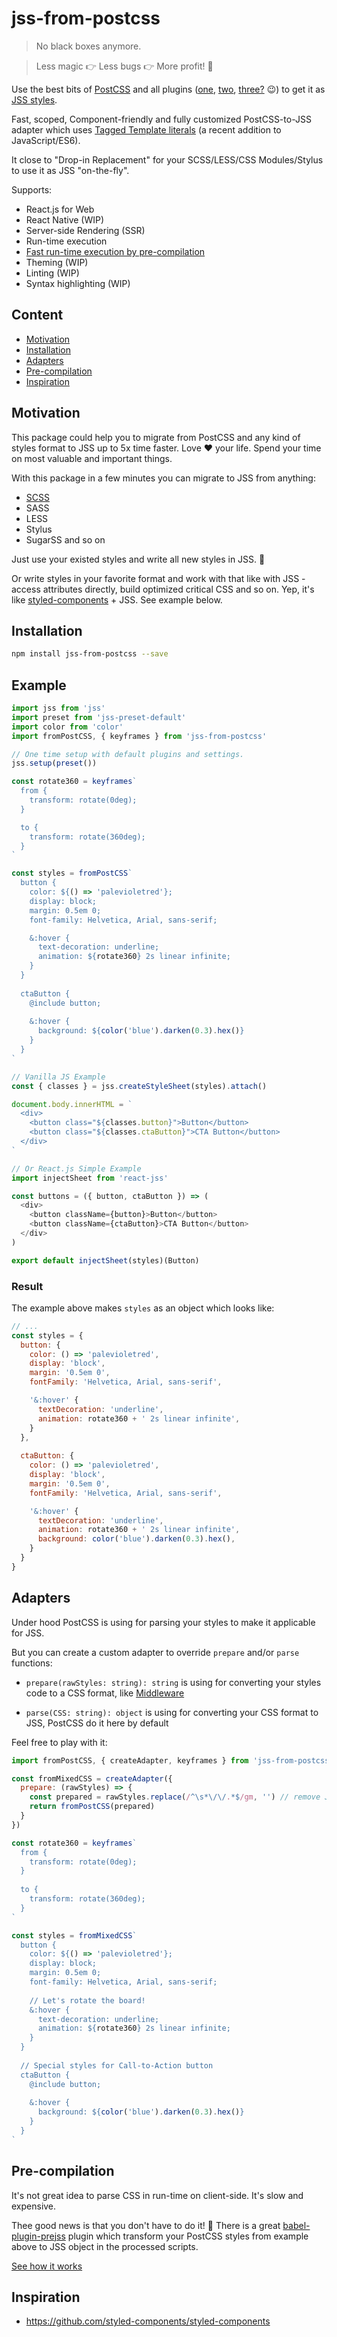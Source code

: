 # jss-from-postcss

> No black boxes anymore.

> Less magic 👉 Less bugs 👉 More profit! 🚀

Use the best bits of [PostCSS](https://github.com/postcss/postcss) and all plugins ([one](https://github.com/postcss/postcss#plugins), [two](http://postcss.parts/), [three?](https://github.com/axept/jss-from-postcss/edit/master/README.md) 😉) to get it as [JSS styles](https://github.com/cssinjs/jss).

Fast, scoped, Component-friendly and fully customized PostCSS-to-JSS adapter which uses [Tagged Template literals](https://developer.mozilla.org/en/docs/Web/JavaScript/Reference/Template_literals) (a recent addition to JavaScript/ES6).

It close to "Drop-in Replacement" for your SCSS/LESS/CSS Modules/Stylus to use it as JSS  "on-the-fly".

Supports:

+ React.js for Web
+ React Native (WIP)
+ Server-side Rendering (SSR)
+ Run-time execution
+ [Fast run-time execution by pre-compilation](https://github.com/lttb/babel-plugin-prejss)
+ Theming  (WIP)
+ Linting (WIP)
+ Syntax highlighting (WIP)

## Content

+ [Motivation](#motivation)
+ [Installation](#installation)
+ [Adapters](#adapters)
+ [Pre-compilation](#pre-compilation)
+ [Inspiration](#inspiration)

## Motivation

This package could help you to migrate from PostCSS and any kind of styles format to JSS up to 5x time faster. Love ❤️ your life. Spend your time on most valuable and important things. 

With this package in a few minutes you can migrate to JSS from anything:

+ [SCSS](https://github.com/postcss/postcss-scss)
+ SASS
+ LESS
+ Stylus
+ SugarSS and so on

Just use your existed styles and write all new styles in JSS. 🎁

Or write styles in your favorite format and work with that like with JSS - access attributes directly, build optimized critical CSS and so on. Yep, it's like [styled-components](https://github.com/styled-components/styled-components) + JSS. See example below.


## Installation

```bash
npm install jss-from-postcss --save
```

## Example

```javascript
import jss from 'jss'
import preset from 'jss-preset-default'
import color from 'color'
import fromPostCSS, { keyframes } from 'jss-from-postcss'

// One time setup with default plugins and settings.
jss.setup(preset())

const rotate360 = keyframes`
  from {
    transform: rotate(0deg);
  }

  to {
    transform: rotate(360deg);
  }
`

const styles = fromPostCSS`
  button {
    color: ${() => 'palevioletred'};
    display: block;
    margin: 0.5em 0;
    font-family: Helvetica, Arial, sans-serif;

    &:hover {
      text-decoration: underline;
      animation: ${rotate360} 2s linear infinite;
    }
  }
  
  ctaButton {
    @include button;
    
    &:hover {
      background: ${color('blue').darken(0.3).hex()}
    }
  }
`

// Vanilla JS Example
const { classes } = jss.createStyleSheet(styles).attach()

document.body.innerHTML = `
  <div>
    <button class="${classes.button}">Button</button>
    <button class="${classes.ctaButton}">CTA Button</button>
  </div>
`

// Or React.js Simple Example
import injectSheet from 'react-jss'

const buttons = ({ button, ctaButton }) => (
  <div>
    <button className={button}>Button</button>
    <button className={ctaButton}>CTA Button</button>
  </div>
)

export default injectSheet(styles)(Button)
```

### Result

The example above makes `styles` as an object which looks like:

```javascript
// ...
const styles = {
  button: {
    color: () => 'palevioletred',
    display: 'block',
    margin: '0.5em 0',
    fontFamily: 'Helvetica, Arial, sans-serif',

    '&:hover' {
      textDecoration: 'underline',
      animation: rotate360 + ' 2s linear infinite',
    }
  },
  
  ctaButton: {
    color: () => 'palevioletred',
    display: 'block',
    margin: '0.5em 0',
    fontFamily: 'Helvetica, Arial, sans-serif',

    '&:hover' {
      textDecoration: 'underline',
      animation: rotate360 + ' 2s linear infinite',
      background: color('blue').darken(0.3).hex(),
    }
  }
}
```

## Adapters

Under hood PostCSS is using for parsing your styles to make it applicable for JSS.

But you can create a custom adapter to override `prepare` and/or `parse` functions:

+ `prepare(rawStyles: string): string` is using for converting your styles code to a CSS format, like [Middleware](http://redux.js.org/docs/advanced/Middleware.html)

+ `parse(CSS: string): object` is using for converting your CSS format to JSS, PostCSS do it here by default

Feel free to play with it:

```javascript
import fromPostCSS, { createAdapter, keyframes } from 'jss-from-postcss'

const fromMixedCSS = createAdapter({
  prepare: (rawStyles) => {
    const prepared = rawStyles.replace(/^\s*\/\/.*$/gm, '') // remove JS comments
    return fromPostCSS(prepared)
  }
})

const rotate360 = keyframes`
  from {
    transform: rotate(0deg);
  }
  
  to {
    transform: rotate(360deg);
  }
`

const styles = fromMixedCSS`
  button {
    color: ${() => 'palevioletred'};
    display: block;
    margin: 0.5em 0;
    font-family: Helvetica, Arial, sans-serif;
    
    // Let's rotate the board!
    &:hover {
      text-decoration: underline;
      animation: ${rotate360} 2s linear infinite;
    }
  }
  
  // Special styles for Call-to-Action button
  ctaButton {
    @include button;
    
    &:hover {
      background: ${color('blue').darken(0.3).hex()}
    }
  }
`
```


## Pre-compilation

It's not great idea to parse CSS in run-time on client-side. It's slow and expensive.

Thee good news is that you don't have to do it! 🎉 There is a great [babel-plugin-prejss](https://github.com/axept/babel-plugin-prejss) plugin which transform your PostCSS styles from example above to JSS object in the processed scripts.

[See how it works](https://github.com/lttb/babel-plugin-prejss#how-it-works)

## Inspiration

+ https://github.com/styled-components/styled-components
